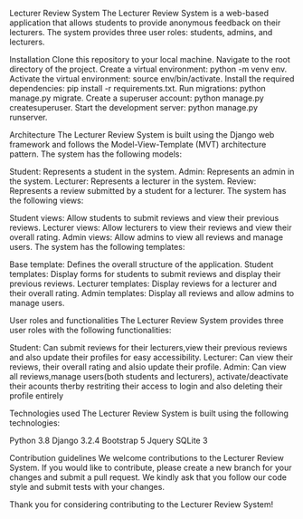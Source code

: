 
Lecturer Review System
The Lecturer Review System is a web-based application that allows students to provide anonymous feedback on their lecturers. The system provides three user roles: students, admins, and lecturers.

Installation
Clone this repository to your local machine.
Navigate to the root directory of the project.
Create a virtual environment: python -m venv env.
Activate the virtual environment: source env/bin/activate.
Install the required dependencies: pip install -r requirements.txt.
Run migrations: python manage.py migrate.
Create a superuser account: python manage.py createsuperuser.
Start the development server: python manage.py runserver.

Architecture
The Lecturer Review System is built using the Django web framework and follows the Model-View-Template (MVT) architecture pattern. The system has the following models:

Student: Represents a student in the system.
Admin: Represents an admin in the system.
Lecturer: Represents a lecturer in the system.
Review: Represents a review submitted by a student for a lecturer.
The system has the following views:

Student views: Allow students to submit reviews and view their previous reviews.
Lecturer views: Allow lecturers to view their reviews and view their overall rating.
Admin views: Allow admins to view all reviews and manage users.
The system has the following templates:

Base template: Defines the overall structure of the application.
Student templates: Display forms for students to submit reviews and display their previous reviews.
Lecturer templates: Display reviews for a lecturer and their overall rating.
Admin templates: Display all reviews and allow admins to manage users.


User roles and functionalities
The Lecturer Review System provides three user roles with the following functionalities:

Student: Can submit reviews for their lecturers,view their previous reviews and also update their profiles for easy accessibility.
Lecturer: Can view their reviews, their overall rating and alsio update their profile.
Admin: Can view all reviews,manage users(both students and lecturers), activate/deactivate their acounts therby restriting their access to login and also deleting their profile entirely

Technologies used
The Lecturer Review System is built using the following technologies:

Python 3.8
Django 3.2.4
Bootstrap 5
Jquery
SQLite 3

Contribution guidelines
We welcome contributions to the Lecturer Review System. If you would like to contribute, please create a new branch for your changes and submit a pull request. We kindly ask that you follow our code style and submit tests with your changes.

Thank you for considering contributing to the Lecturer Review System!
